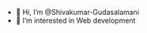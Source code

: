 - 👋 Hi, I’m @Shivakumar-Gudasalamani
- 👀 I’m interested in Web development 
 

<!---
Shivakumar-Gudasalamani/Shivakumar-Gudasalamani is a ✨ special ✨ repository because its `README.md` (this file) appears on your GitHub profile.
You can click the Preview link to take a look at your changes.
--->
